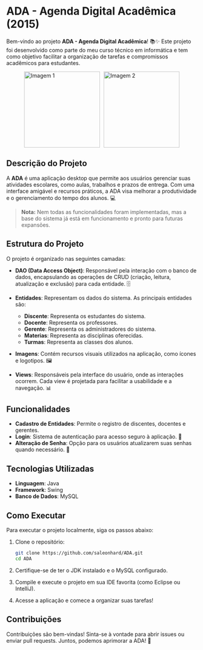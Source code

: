 # ADA - Agenda Digital Acadêmica (2015)

Bem-vindo ao projeto **ADA - Agenda Digital Acadêmica**! 📚✨ Este projeto foi desenvolvido como parte do meu curso técnico em informática e tem como objetivo facilitar a organização de tarefas e compromissos acadêmicos para estudantes.

<div style="display: flex; justify-content: center; align-items: center;">

  <img src="https://github.com/user-attachments/assets/62f6b243-a72b-424c-a31d-519a2d049db8" alt="Imagem 1" style="height: 200px; margin-right: 10px;">
  
  <img src="https://github.com/user-attachments/assets/f4c82a8d-52be-4d38-b559-c9a4868c7f37" alt="Imagem 2" style="height: 200px;">

</div>

## Descrição do Projeto

A **ADA** é uma aplicação desktop que permite aos usuários gerenciar suas atividades escolares, como aulas, trabalhos e prazos de entrega. Com uma interface amigável e recursos práticos, a ADA visa melhorar a produtividade e o gerenciamento do tempo dos alunos. 💻

> **Nota:** Nem todas as funcionalidades foram implementadas, mas a base do sistema já está em funcionamento e pronto para futuras expansões.

## Estrutura do Projeto

O projeto é organizado nas seguintes camadas:

- **DAO (Data Access Object)**: Responsável pela interação com o banco de dados, encapsulando as operações de CRUD (criação, leitura, atualização e exclusão) para cada entidade. 🗄️
  
- **Entidades**: Representam os dados do sistema. As principais entidades são:
  - **Discente**: Representa os estudantes do sistema.
  - **Docente**: Representa os professores.
  - **Gerente**: Representa os administradores do sistema.
  - **Materias**: Representa as disciplinas oferecidas.
  - **Turmas**: Representa as classes dos alunos. 

- **Imagens**: Contém recursos visuais utilizados na aplicação, como ícones e logotipos. 🖼️

- **Views**: Responsáveis pela interface do usuário, onde as interações ocorrem. Cada view é projetada para facilitar a usabilidade e a navegação. 📊

## Funcionalidades

- **Cadastro de Entidades**: Permite o registro de discentes, docentes e gerentes.
- **Login**: Sistema de autenticação para acesso seguro à aplicação. 🔑
- **Alteração de Senha**: Opção para os usuários atualizarem suas senhas quando necessário. 🔄



## Tecnologias Utilizadas

- **Linguagem**: Java
- **Framework**: Swing
- **Banco de Dados**: MySQL


## Como Executar

Para executar o projeto localmente, siga os passos abaixo:

1. Clone o repositório:
   ```bash
   git clone https://github.com/saleonhard/ADA.git
   cd ADA
2. Certifique-se de ter o JDK instalado e o MySQL configurado.

3. Compile e execute o projeto em sua IDE favorita (como Eclipse ou IntelliJ).

4. Acesse a aplicação e comece a organizar suas tarefas!

## Contribuições
Contribuições são bem-vindas! Sinta-se à vontade para abrir issues ou enviar pull requests. Juntos, podemos aprimorar a ADA! 🤝

